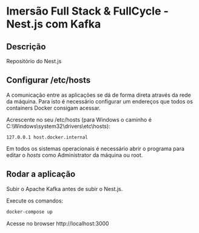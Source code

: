 # Imersão Full Stack & FullCycle - Nest.js com Kafka

## Descrição

Repositório do Nest.js

## Configurar /etc/hosts

A comunicação entre as aplicações se dá de forma direta através da rede da máquina.
Para isto é necessário configurar um endereços que todos os containers Docker consigam acessar.

Acrescente no seu /etc/hosts (para Windows o caminho é C:\Windows\system32\drivers\etc\hosts):
```
127.0.0.1 host.docker.internal
```
Em todos os sistemas operacionais é necessário abrir o programa para editar o *hosts* como Administrator da máquina ou root.

## Rodar a aplicação

Subir o Apache Kafka antes de subir o Nest.js.

Execute os comandos:

```bash
docker-compose up
```

Acesse no browser http://localhost:3000

